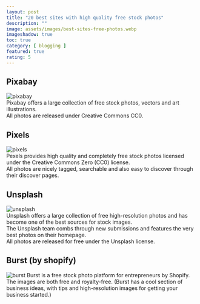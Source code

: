 ```yaml
---
layout: post
title: "20 best sites with high quality free stock photos"
description: ""
image: assets/images/best-sites-free-photos.webp
imageshadow: true
toc: true
category: [ blogging ]
featured: true
rating: 5
---
```




## Pixabay
![pixabay](assets/images/pixabay.webp)      
Pixabay offers a large collection of free stock photos, vectors and art illustrations.       
All photos are released under Creative Commons CC0.

## Pixels
![pixels](assets/images/pixels.webp)      
Pexels provides high quality and completely free stock photos licensed under the Creative Commons Zero (CC0) license.      
All photos are nicely tagged, searchable and also easy to discover through their discover pages.        

## Unsplash
![unsplash](assets/images/unsplash.webp)     
Unsplash offers a large collection of free high-resolution photos and has become one of the best sources for stock images.       
The Unsplash team combs through new submissions and features the very best photos on their homepage.      
All photos are released for free under the Unsplash license.       

## Burst (by shopify)
![burst](assets/images/burst.webp)
Burst is a free stock photo platform for entrepreneurs by Shopify.     
The images are both free and royalty-free. (Burst has a cool section of business ideas, with tips and high-resolution images for getting your business started.)

